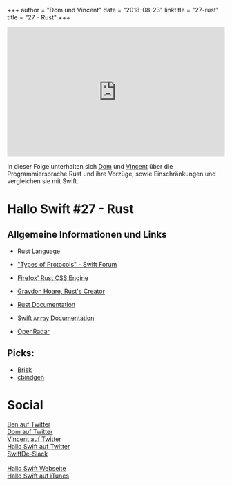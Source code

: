 +++
author = "Dom und Vincent"
date = "2018-08-23"
linktitle = "27-rust"
title = "27 - Rust"
+++

<iframe width="100%" height="300" scrolling="no" frameborder="no" src="https://w.soundcloud.com/player/?url=https%3A//api.soundcloud.com/tracks/486756921&color=%23ff5500&auto_play=false&hide_related=false&show_comments=true&show_user=true&show_reposts=false&show_teaser=true&visual=true"></iframe>

In dieser Folge unterhalten sich [Dom](https://twitter.com/swiftpainless) und [Vincent](https://twitter.com/regexident) über die Programmiersprache Rust und ihre Vorzüge, sowie Einschränkungen und vergleichen sie mit Swift.

# Hallo Swift #27 - Rust

## Allgemeine Informationen und Links

- [Rust Language](https://rust-lang.org)

- ["Types of Protocols" - Swift Forum](https://forums.swift.org/t/casting-a-type…rements/13708/17)

- [Firefox' Rust CSS Engine](https://hacks.mozilla.org/2017/08/inside-a…m-css-aka-stylo/)

- [Graydon Hoare, Rust's Creator](https://github.com/graydon/)

- [Rust Documentation](https://doc.rust-lang.org/std/index.html)
- [Swift `Array` Documentation](https://developer.apple.com/documentation/swift/array)

- [OpenRadar](https://openradar.appspot.com)

## Picks:

- [Brisk](https://github.com/br1sk/brisk)
- [cbindgen](https://github.com/eqrion/cbindgen)

# Social
[Ben auf Twitter](https://twitter.com/benchr)<br>
[Dom auf Twitter](https://twitter.com/swiftpainless)<br>
[Vincent auf Twitter](https://twitter.com/regexident)<br>
[Hallo Swift auf Twitter](https://twitter.com/hallo_swift)<br>
[SwiftDe-Slack](http://slack.swiftde.net)<br>
<br>
[Hallo Swift Webseite](http://hallo-swift.de)<br>
[Hallo Swift auf iTunes](https://itunes.apple.com/de/podcast/hallo-swift/id1225721421?mt=2)<br>
<br>
